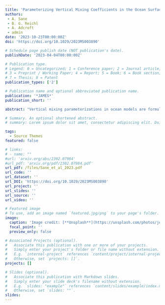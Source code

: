 ```yaml
---
title: 'Parameterizing Vertical Mixing Coefficients in the Ocean Surface Boundary Layer using Neural Networks'
authors:
 - A. Sane
 - B. G. Reichl
 - A. Adcroft
 - admin
date: '2023-10-23T00:00:00Z'
doi: 'https://doi.org/10.1029/2023MS003890'

# Schedule page publish date (NOT publication's date).
publishDate: '2023-04-04T00:00:00Z'

# Publication type.
# Legend: 0 = Uncategorized; 1 = Conference paper; 2 = Journal article;
# 3 = Preprint / Working Paper; 4 = Report; 5 = Book; 6 = Book section;
# 7 = Thesis; 8 = Patent
publication_types: ['2']

# Publication name and optional abbreviated publication name.
publication: '*JAMES*'
publication_short: ''

abstract: "Vertical mixing parameterizations in ocean models are formulated on the basis of the physical principles that govern turbulent mixing. However, many parameterizations include ad hoc components that are not well constrained by theory or data. One such component is the eddy diffusivity model, where vertical turbulent fluxes of a quantity are parameterized from a variable eddy diffusion coefficient and the mean vertical gradient of the quantity. In this work, we improve a parameterization of vertical mixing in the ocean surface boundary layer by enhancing its eddy diffusivity model using data-driven methods, specifically neural networks. The neural networks are designed to take extrinsic and intrinsic forcing parameters as input to predict the eddy diffusivity profile and are trained using output data from a second moment closure turbulent mixing scheme. The modified vertical mixing scheme predicts the eddy diffusivity profile through online inference of neural networks and maintains the conservation principles of the standard ocean model equations, which is particularly important for its targeted use in climate simulations. We describe the development and stable implementation of neural networks in an ocean general circulation model and demonstrate that the enhanced scheme outperforms its predecessor by reducing biases in the mixed-layer depth and upper ocean stratification. Our results demonstrate the potential for data-driven physics-aware parameterizations to improve global climate models."

# Summary. An optional shortened abstract.
# summary: Lorem ipsum dolor sit amet, consectetur adipiscing elit. Duis posuere tellus ac convallis placerat. Proin tincidunt magna sed ex sollicitudin condimentum.

tags:
  - Source Themes
featured: false

# links:
# - name: ""
#url: 'arxiv.org/abs/2302.07984'
#url_pdf: 'arxiv.org/pdf/2302.07984.pdf'
url_pdf: /files/Sane_et_al_2023.pdf
url_code: ''
url_dataset: ''
url_DOI: 'https://doi.org/10.1029/2023MS003890'
url_project: ''
url_slides: ''
url_source: ''
url_video: ''

# Featured image
# To use, add an image named `featured.jpg/png` to your page's folder.
image:
  caption: 'Image credit: [**Unsplash**](https://unsplash.com/photos/jdD8gXaTZsc)'
  focal_point: ''
  preview_only: false

# Associated Projects (optional).
#   Associate this publication with one or more of your projects.
#   Simply enter your project's folder or file name without extension.
#   E.g. `internal-project` references `content/project/internal-project/index.md`.
#   Otherwise, set `projects: []`.
projects: []

# Slides (optional).
#   Associate this publication with Markdown slides.
#   Simply enter your slide deck's filename without extension.
#   E.g. `slides: "example"` references `content/slides/example/index.md`.
#   Otherwise, set `slides: ""`.
slides:
---
```

